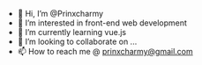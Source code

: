 - 👋 Hi, I’m @Prinxcharmy
- 👀 I’m interested in front-end web development 
- 🌱 I’m currently learning vue.js
- 💞️ I’m looking to collaborate on ...
- 📫 How to reach me @ prinxcharmy@gmail.com

<!---
Prinxcharmy/Prinxcharmy is a ✨ special ✨ repository because its `README.md` (this file) appears on your GitHub profile.
You can click the Preview link to take a look at your changes.
--->
